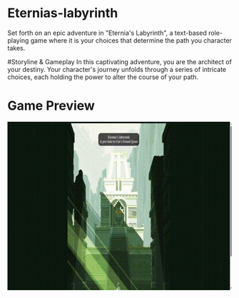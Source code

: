 # Eternias-labyrinth
Set forth on an epic adventure in "Eternia's Labyrinth", a text-based role-playing game where it is your choices that determine the path you character takes. 

#Storyline & Gameplay
In this captivating adventure, you are the architect of your destiny. Your character's journey unfolds through a series of intricate choices, each holding the power to alter the course of your path.

# Game Preview
![GIF](https://github.com/Merlinkk/Eternias-labyrinth/blob/main/Game-Assets/IntroGif.gif)
